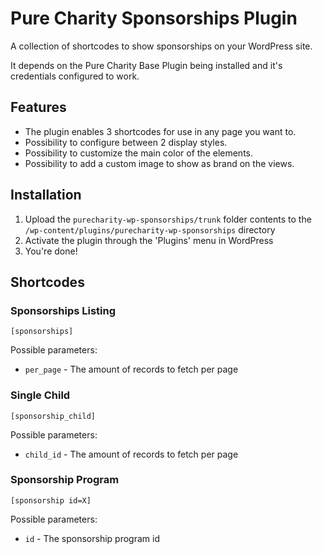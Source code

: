 # Pure Charity Sponsorships Plugin

A collection of shortcodes to show sponsorships on your WordPress site.

It depends on the Pure Charity Base Plugin being installed and it's credentials configured to work.

## Features

* The plugin enables 3 shortcodes for use in any page you want to.
* Possibility to configure between 2 display styles.
* Possibility to customize the main color of the elements.
* Possibility to add a custom image to show as brand on the views.

## Installation

1. Upload the `purecharity-wp-sponsorships/trunk` folder contents to the `/wp-content/plugins/purecharity-wp-sponsorships` directory
2. Activate the plugin through the 'Plugins' menu in WordPress
3. You're done!

## Shortcodes

### Sponsorships Listing
`[sponsorships]`

Possible parameters:
* `per_page` - The amount of records to fetch per page

### Single Child
`[sponsorship_child]`

Possible parameters:
* `child_id` - The amount of records to fetch per page

### Sponsorship Program
`[sponsorship id=X]`

Possible parameters:
* `id` - The sponsorship program id